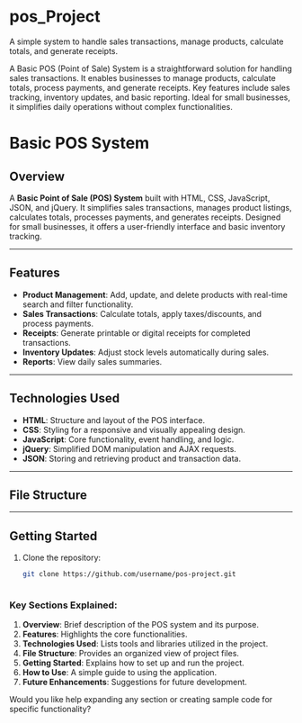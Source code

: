 # pos_Project
A simple system to handle sales transactions, manage products, calculate totals, and generate receipts.

A Basic POS (Point of Sale) System is a straightforward solution for handling sales transactions. It enables businesses to manage products, calculate totals, process payments, and generate receipts. Key features include sales tracking, inventory updates, and basic reporting. Ideal for small businesses, it simplifies daily operations without complex functionalities.

# Basic POS System

## Overview
A **Basic Point of Sale (POS) System** built with HTML, CSS, JavaScript, JSON, and jQuery. It simplifies sales transactions, manages product listings, calculates totals, processes payments, and generates receipts. Designed for small businesses, it offers a user-friendly interface and basic inventory tracking.

---

## Features
- **Product Management**: Add, update, and delete products with real-time search and filter functionality.
- **Sales Transactions**: Calculate totals, apply taxes/discounts, and process payments.
- **Receipts**: Generate printable or digital receipts for completed transactions.
- **Inventory Updates**: Adjust stock levels automatically during sales.
- **Reports**: View daily sales summaries.

---

## Technologies Used
- **HTML**: Structure and layout of the POS interface.
- **CSS**: Styling for a responsive and visually appealing design.
- **JavaScript**: Core functionality, event handling, and logic.
- **jQuery**: Simplified DOM manipulation and AJAX requests.
- **JSON**: Storing and retrieving product and transaction data.

---

## File Structure


---

## Getting Started
1. Clone the repository:
   ```bash
   git clone https://github.com/username/pos-project.git



### Key Sections Explained:
1. **Overview**: Brief description of the POS system and its purpose.
2. **Features**: Highlights the core functionalities.
3. **Technologies Used**: Lists tools and libraries utilized in the project.
4. **File Structure**: Provides an organized view of project files.
5. **Getting Started**: Explains how to set up and run the project.
6. **How to Use**: A simple guide to using the application.
7. **Future Enhancements**: Suggestions for future development.

Would you like help expanding any section or creating sample code for specific functionality?
